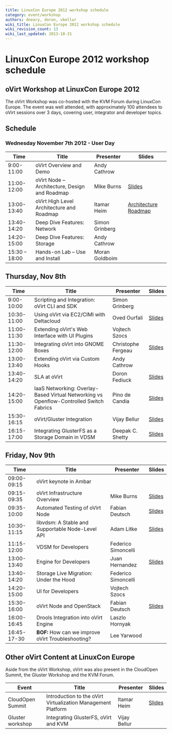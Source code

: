 ```yaml
---
title: LinuxCon Europe 2012 workshop schedule
category: event/workshop
authors: dneary, doron, vbellur
wiki_title: LinuxCon Europe 2012 workshop schedule
wiki_revision_count: 13
wiki_last_updated: 2013-10-31
---
```


# LinuxCon Europe 2012 workshop schedule

## oVirt Workshop at LinuxCon Europe 2012

The oVirt Workshop was co-hosted with the KVM Forum during LinuxCon Europe. The event was well attended, with approximately 100 attendees to oVirt sessions over 3 days, covering user, integrator and developer topics.

## Schedule

### Wednesday November 7th 2012 - User Day

| **Time**      | **Title**                                     | **Presenter**  | **Slides**                                                                                                                    |
|---------------|-----------------------------------------------|----------------|-------------------------------------------------------------------------------------------------------------------------------|
| 9:00-11:00    | oVirt Overview and Demo                       | Andy Cathrow   |                                                                                                                               |
| 11:00-12:00   | oVirt Node – Architecture, Design and Roadmap | Mike Burns     | [ Slides](Media:Ovirt-node-2012-11-07.pdf)                                                                         |
| 13:00-13:40   | oVirt High Level Architecture and Roadmap     | Itamar Heim    | [ Architecture](Media:Heim-ovirt-arch-barcelona.pdf) [ Roadmap](Media:Heim-ovirt-roadmap-barcelona.pdf) |
| 13:40-14:20   | Deep Dive Features: Network                   | Simon Grinberg |
| 14:20-15:00   | Deep Dive Features: Storage                   | Andy Cathrow   |
| 15:30 – 18:00 | Hands-on Lab – Use and Install                | Moran Goldboim |

## Thursday, Nov 8th

| **Time**    | **Title**                                                                               | **Presenter**      | **Slides**                                                           |
|-------------|-----------------------------------------------------------------------------------------|--------------------|----------------------------------------------------------------------|
| 9:00-10:00  | Scripting and Integration: oVirt CLI and SDK                                            | Simon Grinberg     |                                                                      |
| 10:30-11:00 | Using oVirt via EC2/CIMI with Deltacloud                                                | Oved Ourfali       | [ Slides](Media:Ourfali-ovirt-deltacloud-integration.pdf) |
| 11:00-11:30 | Extending oVirt's Web Interface with UI Plugins                                         | Vojtech Szocs      |
| 11:30-12:00 | Integrating oVirt into GNOME Boxes                                                      | Christophe Fergeau | [ Slides](Media:Fergeau-ovirt-boxes.pdf)                  |
| 13:00-13:40 | Extending oVirt via Custom Hooks                                                        | Andy Cathrow       |
| 13:40-14:20 | SLA at oVirt                                                                            | Doron Fediuck      | [ Slides](Media:Ovirt-sla-Barcelona-white.pdf.zip‎)       |
| 14:20-15:00 | IaaS Networking: Overlay-Based Virtual Networking vs Openflow-Controlled Switch Fabrics | Pino de Candia     | [ Slides](Media:Midokura-ovirt-workshop.pdf‎)             |
| 15:30-16:15 | oVirt/Gluster Integration                                                               | Vijay Bellur       | [ Slides](Media:oVirt-Gluster.pdf)                        |
| 16:15-17:00 | Integrating GlusterFS as a Storage Domain in VDSM                                       | Deepak C. Shetty   | [ Slides](Media:Deepak-ovirt-workshop.pdf)                |

## Friday, Nov 9th

| **Time**    | **Title**                                          | **Presenter**       | **Slides**                                                         |
|-------------|----------------------------------------------------|---------------------|--------------------------------------------------------------------|
| 09:00-09:15 | oVirt keynote in Ambar                             |                     |                                                                    |
| 09:15-09:35 | oVirt Infrastructure Overview                      | Mike Burns          | [ Slides](Media:Ovirt-infrastructure-2012-11-09.pdf)    |
| 09:35-10:00 | Automated Testing of oVirt Node                    | Fabian Deutsch      | [ Slides](Media:Deutsch-node-test-automation.pdf)       |
| 10:30-11:15 | libvdsm: A Stable and Supportable Node-Level API   | Adam Litke          | [ Slides](Media:Litke-libvdsm.pdf)                      |
| 11:15-12:00 | VDSM for Developers                                | Federico Simoncelli |
| 13:00-13:40 | Engine for Developers                              | Juan Hernandez      | [ Slides](Media:Ovirt-engine-core.odp‎)                 |
| 13:40-14:20 | Storage Live Migration: Under the Hood             | Federico Simoncelli |
| 14:20-15:00 | UI for Developers                                  | Vojtech Szocs       |
| 15:30-16:00 | oVirt Node and OpenStack                           | Fabian Deutsch      | [ Slides](Media:Deutsch-node-openstack-integration.pdf) |
| 16:00-16:45 | Drools Integration into oVirt Engine               | Laszlo Hornyak      |
| 16:45-17-30 | **BOF:** How can we improve oVirt Troubleshooting? | Lee Yarwood         |

## Other oVirt Content at LinuxCon Europe

Aside from the oVirt Workshop, oVirt was also present in the CloudOpen Summit, the Gluster Workshop and the KVM Forum.

| **Event**        | **Title**                                                    | **Presenter** | **Slides**                                                 |
|------------------|--------------------------------------------------------------|---------------|------------------------------------------------------------|
| CloudOpen Summit | Introduction to the oVirt Virtualization Management Platform | Itamar Heim   | [ Slides](Media:Heim-ovirt-intro-barcelona.pdf) |
| Gluster workshop | Integrating GlusterFS, oVirt and KVM                         | Vijay Bellur  |
